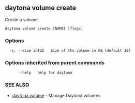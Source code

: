 ## daytona volume create

Create a volume

```
daytona volume create [NAME] [flags]
```

### Options

```
  -s, --size int32   Size of the volume in GB (default 10)
```

### Options inherited from parent commands

```
      --help   help for daytona
```

### SEE ALSO

* [daytona volume](daytona_volume.md)  - Manage Daytona volumes
